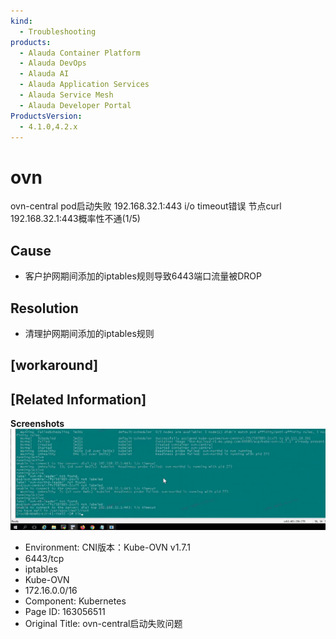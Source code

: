 ```yaml
---
kind:
  - Troubleshooting
products:
  - Alauda Container Platform
  - Alauda DevOps
  - Alauda AI
  - Alauda Application Services
  - Alauda Service Mesh
  - Alauda Developer Portal
ProductsVersion:
  - 4.1.0,4.2.x
---
```

<!-- A type of document that involves encountering a fault, diagnosing it, performing root cause analysis, and providing solutions. -->

# ovn

ovn-central pod启动失败 192.168.32.1:443 i/o timeout错误 节点curl 192.168.32.1:443概率性不通(1/5)

## Cause
- 客户护网期间添加的iptables规则导致6443端口流量被DROP

## Resolution
- 清理护网期间添加的iptables规则

## [workaround]

## [Related Information]
**Screenshots**
![screenshot-1.png](assets/ovn-centralqi-dong-shi-bai-wen-ti/screenshot-1_1.png)
- Environment: CNI版本：Kube-OVN v1.7.1
- 6443/tcp
- iptables
- Kube-OVN
- 172.16.0.0/16
- Component: Kubernetes
- Page ID: 163056511
- Original Title: ovn-central启动失败问题
